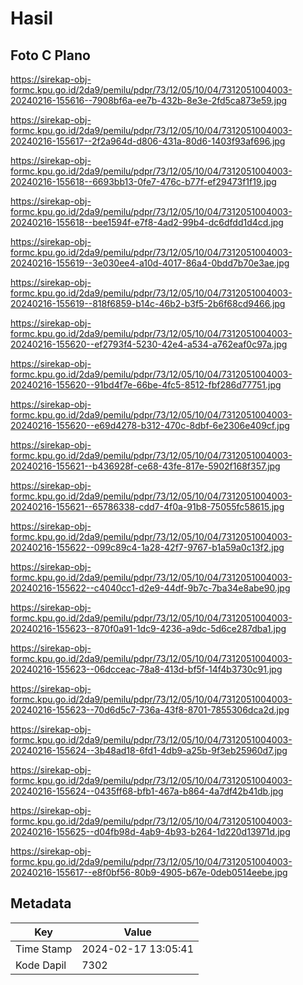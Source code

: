 # Hasil

## Foto C Plano

https://sirekap-obj-formc.kpu.go.id/2da9/pemilu/pdpr/73/12/05/10/04/7312051004003-20240216-155616--7908bf6a-ee7b-432b-8e3e-2fd5ca873e59.jpg

https://sirekap-obj-formc.kpu.go.id/2da9/pemilu/pdpr/73/12/05/10/04/7312051004003-20240216-155617--2f2a964d-d806-431a-80d6-1403f93af696.jpg

https://sirekap-obj-formc.kpu.go.id/2da9/pemilu/pdpr/73/12/05/10/04/7312051004003-20240216-155618--6693bb13-0fe7-476c-b77f-ef29473f1f19.jpg

https://sirekap-obj-formc.kpu.go.id/2da9/pemilu/pdpr/73/12/05/10/04/7312051004003-20240216-155618--bee1594f-e7f8-4ad2-99b4-dc6dfdd1d4cd.jpg

https://sirekap-obj-formc.kpu.go.id/2da9/pemilu/pdpr/73/12/05/10/04/7312051004003-20240216-155619--3e030ee4-a10d-4017-86a4-0bdd7b70e3ae.jpg

https://sirekap-obj-formc.kpu.go.id/2da9/pemilu/pdpr/73/12/05/10/04/7312051004003-20240216-155619--818f6859-b14c-46b2-b3f5-2b6f68cd9466.jpg

https://sirekap-obj-formc.kpu.go.id/2da9/pemilu/pdpr/73/12/05/10/04/7312051004003-20240216-155620--ef2793f4-5230-42e4-a534-a762eaf0c97a.jpg

https://sirekap-obj-formc.kpu.go.id/2da9/pemilu/pdpr/73/12/05/10/04/7312051004003-20240216-155620--91bd4f7e-66be-4fc5-8512-fbf286d77751.jpg

https://sirekap-obj-formc.kpu.go.id/2da9/pemilu/pdpr/73/12/05/10/04/7312051004003-20240216-155620--e69d4278-b312-470c-8dbf-6e2306e409cf.jpg

https://sirekap-obj-formc.kpu.go.id/2da9/pemilu/pdpr/73/12/05/10/04/7312051004003-20240216-155621--b436928f-ce68-43fe-817e-5902f168f357.jpg

https://sirekap-obj-formc.kpu.go.id/2da9/pemilu/pdpr/73/12/05/10/04/7312051004003-20240216-155621--65786338-cdd7-4f0a-91b8-75055fc58615.jpg

https://sirekap-obj-formc.kpu.go.id/2da9/pemilu/pdpr/73/12/05/10/04/7312051004003-20240216-155622--099c89c4-1a28-42f7-9767-b1a59a0c13f2.jpg

https://sirekap-obj-formc.kpu.go.id/2da9/pemilu/pdpr/73/12/05/10/04/7312051004003-20240216-155622--c4040cc1-d2e9-44df-9b7c-7ba34e8abe90.jpg

https://sirekap-obj-formc.kpu.go.id/2da9/pemilu/pdpr/73/12/05/10/04/7312051004003-20240216-155623--870f0a91-1dc9-4236-a9dc-5d6ce287dba1.jpg

https://sirekap-obj-formc.kpu.go.id/2da9/pemilu/pdpr/73/12/05/10/04/7312051004003-20240216-155623--06dcceac-78a8-413d-bf5f-14f4b3730c91.jpg

https://sirekap-obj-formc.kpu.go.id/2da9/pemilu/pdpr/73/12/05/10/04/7312051004003-20240216-155623--70d6d5c7-736a-43f8-8701-7855306dca2d.jpg

https://sirekap-obj-formc.kpu.go.id/2da9/pemilu/pdpr/73/12/05/10/04/7312051004003-20240216-155624--3b48ad18-6fd1-4db9-a25b-9f3eb25960d7.jpg

https://sirekap-obj-formc.kpu.go.id/2da9/pemilu/pdpr/73/12/05/10/04/7312051004003-20240216-155624--0435ff68-bfb1-467a-b864-4a7df42b41db.jpg

https://sirekap-obj-formc.kpu.go.id/2da9/pemilu/pdpr/73/12/05/10/04/7312051004003-20240216-155625--d04fb98d-4ab9-4b93-b264-1d220d13971d.jpg

https://sirekap-obj-formc.kpu.go.id/2da9/pemilu/pdpr/73/12/05/10/04/7312051004003-20240216-155617--e8f0bf56-80b9-4905-b67e-0deb0514eebe.jpg


## Metadata

| Key        | Value               |
| ---------- | ------------------- |
| Time Stamp | 2024-02-17 13:05:41 |
| Kode Dapil | 7302                |



